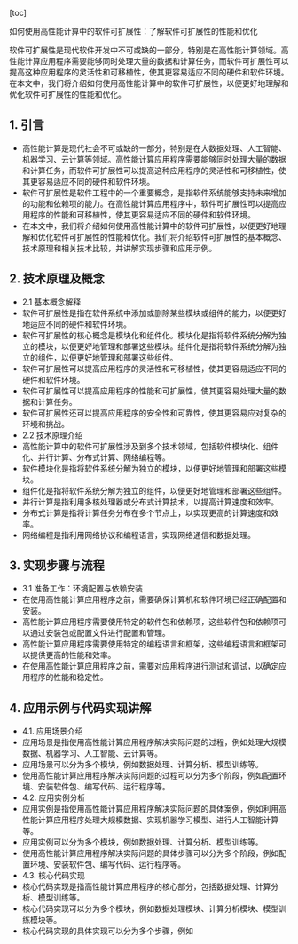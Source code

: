 
[toc]                    
                
                
如何使用高性能计算中的软件可扩展性：了解软件可扩展性的性能和优化

软件可扩展性是现代软件开发中不可或缺的一部分，特别是在高性能计算领域。高性能计算应用程序需要能够同时处理大量的数据和计算任务，而软件可扩展性可以提高这种应用程序的灵活性和可移植性，使其更容易适应不同的硬件和软件环境。在本文中，我们将介绍如何使用高性能计算中的软件可扩展性，以便更好地理解和优化软件可扩展性的性能和优化。

## 1. 引言

- 高性能计算是现代社会不可或缺的一部分，特别是在大数据处理、人工智能、机器学习、云计算等领域。高性能计算应用程序需要能够同时处理大量的数据和计算任务，而软件可扩展性可以提高这种应用程序的灵活性和可移植性，使其更容易适应不同的硬件和软件环境。
- 软件可扩展性是软件工程中的一个重要概念，是指软件系统能够支持未来增加的功能和依赖项的能力。在高性能计算应用程序中，软件可扩展性可以提高应用程序的性能和可移植性，使其更容易适应不同的硬件和软件环境。
- 在本文中，我们将介绍如何使用高性能计算中的软件可扩展性，以便更好地理解和优化软件可扩展性的性能和优化。我们将介绍软件可扩展性的基本概念、技术原理和相关技术比较，并讲解实现步骤和应用示例。

## 2. 技术原理及概念

- 2.1 基本概念解释
- 软件可扩展性是指在软件系统中添加或删除某些模块或组件的能力，以便更好地适应不同的硬件和软件环境。
- 软件可扩展性的核心概念是模块化和组件化。模块化是指将软件系统分解为独立的模块，以便更好地管理和部署这些模块。组件化是指将软件系统分解为独立的组件，以便更好地管理和部署这些组件。
- 软件可扩展性可以提高应用程序的灵活性和可移植性，使其更容易适应不同的硬件和软件环境。
- 软件可扩展性可以提高应用程序的性能和可扩展性，使其更容易处理大量的数据和计算任务。
- 软件可扩展性还可以提高应用程序的安全性和可靠性，使其更容易应对复杂的环境和挑战。
- 2.2 技术原理介绍
- 高性能计算中的软件可扩展性涉及到多个技术领域，包括软件模块化、组件化、并行计算、分布式计算、网络编程等。
- 软件模块化是指将软件系统分解为独立的模块，以便更好地管理和部署这些模块。
- 组件化是指将软件系统分解为独立的组件，以便更好地管理和部署这些组件。
- 并行计算是指利用多核处理器或分布式计算技术，以提高计算速度和效率。
- 分布式计算是指将计算任务分布在多个节点上，以实现更高的计算速度和效率。
- 网络编程是指利用网络协议和编程语言，实现网络通信和数据处理。

## 3. 实现步骤与流程

- 3.1 准备工作：环境配置与依赖安装
- 在使用高性能计算应用程序之前，需要确保计算机和软件环境已经正确配置和安装。
- 高性能计算应用程序需要使用特定的软件包和依赖项，这些软件包和依赖项可以通过安装包或配置文件进行配置和管理。
- 高性能计算应用程序需要使用特定的编程语言和框架，这些编程语言和框架可以提供更高的性能和效率。
- 在使用高性能计算应用程序之前，需要对应用程序进行测试和调试，以确定应用程序的性能和稳定性。

## 4. 应用示例与代码实现讲解

- 4.1. 应用场景介绍
- 应用场景是指使用高性能计算应用程序解决实际问题的过程，例如处理大规模数据、机器学习、人工智能、云计算等。
- 应用场景可以分为多个模块，例如数据处理、计算分析、模型训练等。
- 使用高性能计算应用程序解决实际问题的过程可以分为多个阶段，例如配置环境、安装软件包、编写代码、运行程序等。
- 4.2. 应用实例分析
- 应用实例是指使用高性能计算应用程序解决实际问题的具体案例，例如利用高性能计算应用程序处理大规模数据、实现机器学习模型、进行人工智能计算等。
- 应用实例可以分为多个模块，例如数据处理、计算分析、模型训练等。
- 使用高性能计算应用程序解决实际问题的具体步骤可以分为多个阶段，例如配置环境、安装软件包、编写代码、运行程序等。
- 4.3. 核心代码实现
- 核心代码实现是指高性能计算应用程序的核心部分，包括数据处理、计算分析、模型训练等。
- 核心代码实现可以分为多个模块，例如数据处理模块、计算分析模块、模型训练模块等。
- 核心代码实现的具体实现可以分为多个步骤，例如

